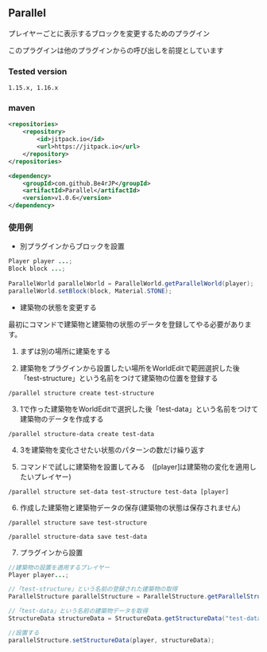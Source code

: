 ## Parallel
プレイヤーごとに表示するブロックを変更するためのプラグイン

このプラグインは他のプラグインからの呼び出しを前提としています


### Tested version
```
1.15.x, 1.16.x
```

### maven
```xml
<repositories>
    <repository>
        <id>jitpack.io</id>
        <url>https://jitpack.io</url>
    </repository>
</repositories>
```

```xml
<dependency>
    <groupId>com.github.Be4rJP</groupId>
    <artifactId>Parallel</artifactId>
    <version>v1.0.6</version>
</dependency>
```

### 使用例

* 別プラグインからブロックを設置
```java
Player player ...;
Block block ...;
        
ParallelWorld parallelWorld = ParallelWorld.getParallelWorld(player);
parallelWorld.setBlock(block, Material.STONE);
```

* 建築物の状態を変更する

最初にコマンドで建築物と建築物の状態のデータを登録してやる必要があります。

1. まずは別の場所に建築をする


2. 建築物をプラグインから設置したい場所をWorldEditで範囲選択した後「test-structure」という名前をつけて建築物の位置を登録する
```
/parallel structure create test-structure
```

3. 1で作った建築物をWorldEditで選択した後「test-data」という名前をつけて建築物のデータを作成する
```
/parallel structure-data create test-data
```

4. 3を建築物を変化させたい状態のパターンの数だけ繰り返す


5. コマンドで試しに建築物を設置してみる　([player]は建築物の変化を適用したいプレイヤー)
```
/parallel structure set-data test-structure test-data [player]
```

6. 作成した建築物と建築物データの保存(建築物の状態は保存されません)
```
/parallel structure save test-structure

/parallel structure-data save test-data
```

7. プラグインから設置
```java
//建築物の設置を適用するプレイヤー
Player player...;

//「test-structure」という名前の登録された建築物の取得
ParallelStructure parallelStructure = ParallelStructure.getParallelStructure("test-structure");

//「test-data」という名前の建築物データを取得
StructureData structureData = StructureData.getStructureData("test-data");

//設置する
parallelStructure.setStructureData(player, structureData);
```
